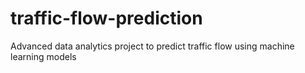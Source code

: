 # traffic-flow-prediction
Advanced data analytics project to predict traffic flow using machine learning models
